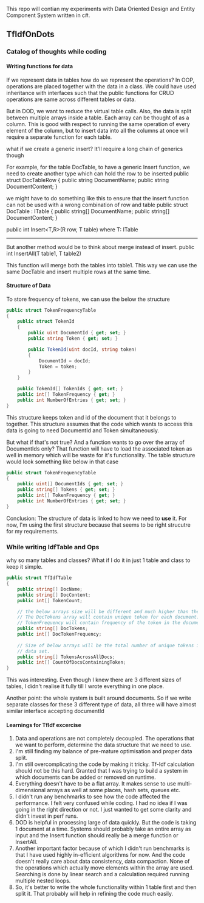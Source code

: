 This repo will contian my experiments with Data Oriented Design and Entity Component System written in c#.

## TfIdfOnDots

### Catalog of thoughts while coding

#### Writing functions for data  
If we represent data in tables how do we represent the operations? In OOP, operations are placed together with the data in a class. We could have used inheritance with interfaces such that the public functions for CRUD operations are same across different tables or data.

But in DOD, we want to reduce the virtual table calls. Also, the data is split between multiple arrays inside a table. Each array can be thought of as a column. This is good with respect to running the same operation of every element of the column, but to insert data into all the columns at once will require a separate function for each table. 

what if we create a generic insert? It'll require a long chain of generics though

For example, for the table DocTable, to have a generic Insert function, we need to create another type which can hold the row to be inserted
public struct DocTableRow
{
    public string DocumentName;
    public string DocumentContent; 
}

we might have to do something like this to ensure that the insert function can not be used
with a wrong combination of row and table
public struct DocTable : ITable<DocTableRow> 
{
    public string[] DocumentName;
    public string[] DocumentContent; 
}

public int Insert<T,R>(R row, T table) where T: ITable<R>

****************
But another method would be to think about merge instead of insert.
public int InsertAll<T>(T table1, T table2)

This function will merge both the tables into table1. This way we can use the same DocTable and insert multiple rows at the same time.


#### Structure of Data
To store frequency of tokens, we can use the below the structure
```c#
public struct TokenFrequencyTable
{
    public struct TokenId
    {
        public uint DocumentId { get; set; }
        public string Token { get; set; }

        public TokenId(uint docId, string token)
        {
            DocumentId = docId;
            Token = token;
        }
    }

    public TokenId[] TokenIds { get; set; }
    public int[] TokenFrequency { get; }
    public int NumberOfEntries { get; set; }
}
```
This structure keeps token and id of the document that it belongs to together. This structure assumes that the code which wants to access this data is going to need DocumentId and Token simultaneously.

But what if that's not true?
And a function wants to go over the array of DocumentIds only? That function will have to load the associated token as well in memory which will be waste for it's functionality. The table structure would look something like below in that case

```c#
public struct TokenFrequencyTable
{
    public uint[] DocumentIds { get; set; }
    public string[] Tokens { get; set; }
    public int[] TokenFrequency { get; }
    public int NumberOfEntries { get; set; }
}
```

Conclusion: The structure of data is linked to how we need to **use** it. For now, I'm using the first structure because that seems to be right strucutre for my requirements.


### While writing IdfTable and Ops
why so many tables and classes? What if I do it in just 1 table and class to keep it simple.

```c#
public struct TfIdfTable
{
    public string[] DocName;
    public string[] DocContent;
    public int[] TokenCount;

    // the below arrays size will be different and much higher than the above arrays
    // The DocTokens array will contain unique token for each document.
    // TokenFrequency will contain frequency of the token in the document.
    public string[] DocTokens;
    public int[] DocTokenFrequency;
    
    // Size of below arrays will be the total number of unique tokens in the entire
    // data set.
    public string[] TokensAcrossAllDocs;
    public int[] CountOfDocsContainingToken; 
}
```

This was interesting. Even though I knew there are 3 different sizes of tables, I didn't realise it fully till I wrote everything in one place.

Another point: the whole system is built around documents. So if we write separate classes for these 3 different type of data, all three will have almost similar interface accepting documentId


#### Learnings for TfIdf excercise
1. Data and operations are not completely decoupled. The operations that we want to perform, determine the data structure that we need to use.
2. I'm still finding my balance of pre-mature optimisation and proper data split.
3. I'm still overcomplicating the code by making it tricky. Tf-Idf calculation should not be this hard. Granted that I was trying to build a system in which documents can be added or removed on runtime.
4. Everything doesn't have to be a flat array. It makes sense to use multi-dimensional arrays as well at some places, hash sets, queues etc.
5. I didn't run any benchmarks to see how the code affected the performance. I felt very confused while coding. I had no idea if I was going in the right direction or not. I just wanted to get some clarity and didn't invest in perf runs.
6. DOD is helpful in processing large of data quickly. But the code is taking 1 document at a time. Systems should probably take an entire array as input and the Insert function should really be a merge function or InsertAll.
7. Another important factor because of which I didn't run benchmarks is that I have used highly in-efficient algorithms for now. And the code doesn't really care about data consistency, data compaction. None of the operations which actually move elements within the array are used. Searching is done by linear search and a calculation required running multiple nested loops.
8. So, it's better to write the whole functionality within 1 table first and then split it. That probably will help in refining the code much easily.





